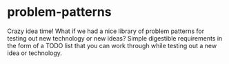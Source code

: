 # problem-patterns
Crazy idea time! What if we had a nice library of problem patterns for testing out new technology or new ideas? Simple digestible requirements in the form of a TODO list that you can work through while testing out a new idea or technology.
